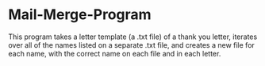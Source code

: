 # Mail-Merge-Program
This program takes a letter template (a .txt file) of a thank you letter, iterates over all of the names listed on a separate .txt file, and creates a new file for each name, with the correct name on each file and in each letter.
